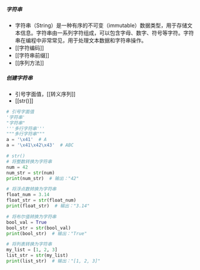 ##### 字符串
- 字符串（String）是一种有序的不可变（immutable）数据类型，用于存储文本信息。字符串由一系列字符组成，可以包含字母、数字、符号等字符。字符串在编程中非常常见，用于处理文本数据和字符串操作。
- [[字符编码]]
- [[字符串前缀]]
- [[序列方法]]
##### 创建字符串
- 引号字面值，[[转义序列]]
- [[str()]]
```python
# 引号字面值
'字符串'
"字符串"
'''多行字符串'''
"""多行字符串"""
a = '\x41'  # A
a = '\x41\x42\x43'  # ABC

# str()
# 将整数转换为字符串
num = 42
num_str = str(num)
print(num_str)  # 输出："42"

# 将浮点数转换为字符串
float_num = 3.14
float_str = str(float_num)
print(float_str)  # 输出："3.14"

# 将布尔值转换为字符串
bool_val = True
bool_str = str(bool_val)
print(bool_str)  # 输出："True"

# 将列表转换为字符串
my_list = [1, 2, 3]
list_str = str(my_list)
print(list_str)  # 输出："[1, 2, 3]"
```